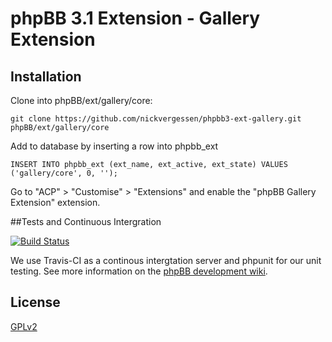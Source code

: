 # phpBB 3.1 Extension - Gallery Extension

## Installation

Clone into phpBB/ext/gallery/core:

    git clone https://github.com/nickvergessen/phpbb3-ext-gallery.git phpBB/ext/gallery/core

Add to database by inserting a row into phpbb_ext

    INSERT INTO phpbb_ext (ext_name, ext_active, ext_state) VALUES ('gallery/core', 0, '');

Go to "ACP" > "Customise" > "Extensions" and enable the "phpBB Gallery Extension" extension.

##Tests and Continuous Intergration

[![Build Status](https://travis-ci.org/nickvergessen/phpbb3-ext-gallery.png?branch=master)](https://travis-ci.org/nickvergessen/phpbb3-ext-gallery)

We use Travis-CI as a continous intergtation server and phpunit for our unit testing. See more information on the [phpBB development wiki](https://wiki.phpbb.com/Unit_Tests).

## License

[GPLv2](license.txt)
